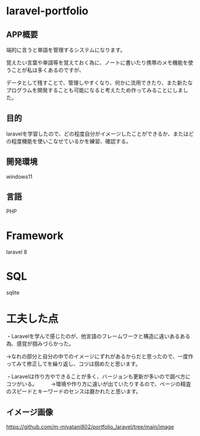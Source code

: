 # laravel-portfolio

## APP概要

端的に言うと単語を管理するシステムになります。

覚えたい言葉や単語等を覚えておく為に、ノートに書いたり携帯のメモ機能を使うことが私は多くあるのですが、

データとして残すことで、管理しやすくなり、何かに流用できたり、また新たなプログラムを開発することも可能になると考えたため作ってみることにしました。

## 目的

laravelを学習したので、どの程度自分がイメージしたことができるか、またはどの程度機能を使いこなせているかを練習、確認する。

## 開発環境

windows11

## 言語

PHP

# Framework

laravel 8

# SQL

sqlite

# 工夫した点

・Laravelを学んで感じたのが、他言語のフレームワークと構造に違いあるある為、感覚が掴みづらかった。

 →なれの部分と自分の中でのイメージにずれがあるからだと思ったので、一度作ってみて修正してを繰り返し、コツは掴めたと思います。
 
・Laravelは作り方やできることが多く、バージョンも更新が多いので調べ方にコツがいる。
　
 　→環境や作り方に違いが出ていたりするので、ページの精査のスピードとキーワードのセンスは磨かれたと思います。


## イメージ画像

https://github.com/m-miyatani802/portfolio_laravel/tree/main/image
